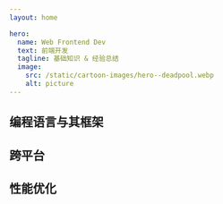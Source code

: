 ```yaml
---
layout: home

hero:
  name: Web Frontend Dev
  text: 前端开发
  tagline: 基础知识 & 经验总结
  image:
    src: /static/cartoon-images/hero--deadpool.webp
    alt: picture
---
```


<script setup lang="ts">
import SkillTextLinksBlock from '../../components/SkillTextLinksBlock.vue'
import SkillIconsBlock from '../../components/SkillIconsBlock.vue'


const __LANGUAGES__ = [
    { 
        name: "JavaScript", 
        link: "/notes/web-frontend/languages/javascript/", 
        imgSrc: "/static/skill-icons/web-frontend--javascript.png"
    },
    { 
        name: "TypeScript", 
        link: "/notes/web-frontend/languages/typescript/", 
        imgSrc: "/static/skill-icons/web-frontend--typescript.png"
    },
    // { 
    //     name: "CSS", 
    //     link: "/notes/web-frontend/languages/css/", 
    //     imgSrc: "/static/skill-icons/web-frontend--css.png"
    // },
    { 
        name: "Sass", 
        link: "/notes/web-frontend/languages/sass/", 
        imgSrc: "/static/skill-icons/web-frontend--sass.png"
    }
]

const  __FRAMEWORKS__ = [
    { 
        name: "React", 
        link: "/notes/web-frontend/frameworks/react/", 
        imgSrc: "/static/skill-icons/web-frontend--react.png"
    },
    { 
        name: "Vue", 
        link: "/notes/web-frontend/frameworks/vue/", 
        imgSrc: "/static/skill-icons/web-frontend--vue.png"
    }
]

const __BUILD_TOOLS__ = [
    { 
        name: "Vite", 
        link: "https://vitepress.dev/zh/",
        imgSrc: "/static/skill-icons/web-frontend--vite.png",
        openNewTag: true
    },
    { 
        name: "Rollup", 
        link: "https://rollupjs.org/",
        imgSrc: "/static/skill-icons/web-frontend--rollupjs.png",
        openNewTag: true
    },
    { 
        name: "Webpack", 
        link: "https://webpack.js.org/",
        imgSrc: "/static/skill-icons/web-frontend--webpack.png",
        openNewTag: true
    }
]

const __AUTOMATED_TESTING__ = [
    { 
        name: "Vitest", 
        link: "https://cn.vitest.dev/",
        imgSrc: "/static/skill-icons/web-frontend--vitest.png",
        openNewTag: true 
    },
    { 
        name: "Jest", 
        link: "https://jestjs.io/zh-Hans/",
        imgSrc: "/static/skill-icons/web-frontend--jest.png",
        openNewTag: true 
    },
    { 
        name: "Cypress", 
        link: "https://www.cypress.io/",
        imgSrc: "/static/skill-icons/web-frontend--cypress.png",
        openNewTag: true 
    },
    { 
        name: "Testing Library", 
        link: "https://testing-library.com/",
        imgSrc: "/static/skill-icons/web-frontend--testing-library.png",
        openNewTag: true 
    },
]

const __EXTENSIONS__ = [
    { 
        name: "Web Assembly", 
        link: "/notes/web-frontend/__extensions__/webassembly/",
        imgSrc: "/static/skill-icons/web-frontend--webassembly.png", 
    },
    { 
        name: "Web Components", 
        link: "https://www.webcomponents.org/introduction/",
        imgSrc: "/static/skill-icons/web-frontend--webcomponents.png",
        openNewTag: true
    },
    { 
        name: "Web RTC", 
        link: "/notes/web-frontend/__extensions__/webrtc/",
        imgSrc: "/static/skill-icons/web-frontend--webrtc.png",
    },
    { 
        name: "Chrome Extension", 
        link: "https://developer.chrome.com/docs/extensions/reference/api?hl=zh-cn",
        imgSrc: "/static/skill-icons/web-frontend--chrome-extension.png",
        openNewTag: true 
    },
]

const __CROSS_PLATFORM__ = [
    { 
        name: "Dart", 
        link: "/notes/web-frontend/languages/dart/", 
        imgSrc: "/static/skill-icons/cross-platform--dart.png"
    },
    { 
        name: "Flutter", 
        link: "/notes/web-frontend/frameworks/flutter/", 
        imgSrc: "/static/skill-icons/cross-platform--flutter.png"
    },
    // { 
    //     name: "Tauri", 
    //     link: "/notes/web-frontend/frameworks/tauri/", 
    //     imgSrc: "/static/skill-icons/cross-platform--tauri.png",
    // },
    { 
        name: "React Native", 
        link: "https://reactnative.dev/", 
        imgSrc: "/static/skill-icons/web-frontend--react.png",
        openNewTag: true
    },
]

const __PERFORMANCE_OPTIMIZATION__ = [
    {
        name: "首屏加载优化",
        link: "/notes/web-frontend/__performance__/first-screen-load-optimization"
    },
    { 
        name: "图片优化", 
        link: "/notes/web-frontend/__performance__/image-optimization", 
    },
    { 
        name: "优化大文件上传", 
        link: "/notes/web-frontend/__performance__/large-file-uploading", 
    },
    { 
        name: "优化请求接口的并发", 
        link: "/notes/web-frontend/__performance__/requests-concurrent", 
    },
]
</script>

## 编程语言与其框架

<SkillIconsBlock :skillList="__LANGUAGES__"/>
<SkillIconsBlock :skillList="__FRAMEWORKS__"/>

<!-- ## 构建工具
<SkillIconsBlock :skillList="__BUILD_TOOLS__"/> -->

<!-- ## 自动化测试
<SkillIconsBlock :skillList="__AUTOMATED_TESTING__"/> -->

<!-- ## 前端扩展
<SkillIconsBlock :skillList="__EXTENSIONS__"/> -->

## 跨平台

<SkillIconsBlock :skillList="__CROSS_PLATFORM__"/>

## 性能优化

<SkillTextLinksBlock :textList="__PERFORMANCE_OPTIMIZATION__"/>

